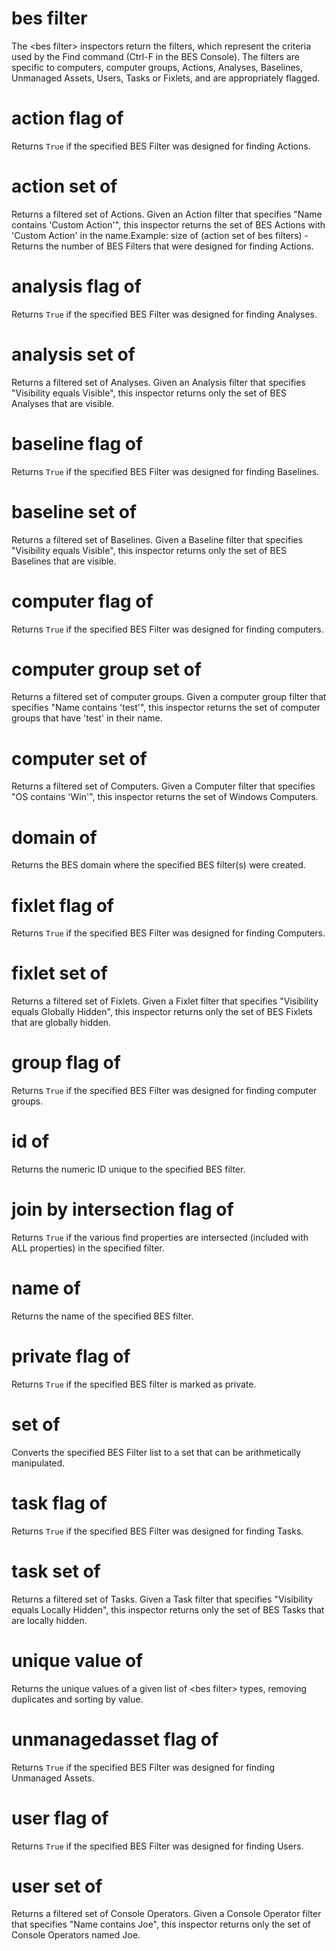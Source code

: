 # bes filter

The &lt;bes filter&gt; inspectors return the filters, which represent the criteria used by the Find command (Ctrl-F in the BES Console). The filters are specific to computers, computer groups, Actions, Analyses, Baselines, Unmanaged Assets, Users, Tasks or Fixlets, and are appropriately flagged.

# action flag of <bes filter>

Returns `True` if the specified BES Filter was designed for finding Actions.

# action set of <bes filter>

Returns a filtered set of Actions. Given an Action filter that specifies &quot;Name contains &#39;Custom Action&#39;&quot;, this inspector returns the set of BES Actions with &#39;Custom Action&#39; in the name.Example: size of (action set of bes filters) - Returns the number of BES Filters that were designed for finding Actions.

# analysis flag of <bes filter>

Returns `True` if the specified BES Filter was designed for finding Analyses.

# analysis set of <bes filter>

Returns a filtered set of Analyses. Given an Analysis filter that specifies &quot;Visibility equals Visible&quot;, this inspector returns only the set of BES Analyses that are visible.

# baseline flag of <bes filter>

Returns `True` if the specified BES Filter was designed for finding Baselines.

# baseline set of <bes filter>

Returns a filtered set of Baselines. Given a Baseline filter that specifies &quot;Visibility equals Visible&quot;, this inspector returns only the set of BES Baselines that are visible.

# computer flag of <bes filter>

Returns `True` if the specified BES Filter was designed for finding computers.

# computer group set of <bes filter>

Returns a filtered set of computer groups. Given a computer group filter that specifies &quot;Name contains &#39;test&#39;&quot;, this inspector returns the set of computer groups that have &#39;test&#39; in their name.

# computer set of <bes filter>

Returns a filtered set of Computers. Given a Computer filter that specifies &quot;OS contains &#39;Win&#39;&quot;, this inspector returns the set of Windows Computers.

# domain of <bes filter>

Returns the BES domain where the specified BES filter(s) were created.

# fixlet flag of <bes filter>

Returns `True` if the specified BES Filter was designed for finding Computers.

# fixlet set of <bes filter>

Returns a filtered set of Fixlets. Given a Fixlet filter that specifies &quot;Visibility equals Globally Hidden&quot;, this inspector returns only the set of BES Fixlets that are globally hidden.

# group flag of <bes filter>

Returns `True` if the specified BES Filter was designed for finding computer groups.

# id of <bes filter>

Returns the numeric ID unique to the specified BES filter.

# join by intersection flag of <bes filter>

Returns `True` if the various find properties are intersected (included with ALL properties) in the specified filter.

# name of <bes filter>

Returns the name of the specified BES filter.

# private flag of <bes filter>

Returns `True` if the specified BES filter is marked as private.

# set of <bes filter>

Converts the specified BES Filter list to a set that can be arithmetically manipulated.

# task flag of <bes filter>

Returns `True` if the specified BES Filter was designed for finding Tasks.

# task set of <bes filter>

Returns a filtered set of Tasks. Given a Task filter that specifies &quot;Visibility equals Locally Hidden&quot;, this inspector returns only the set of BES Tasks that are locally hidden.

# unique value of <bes filter>

Returns the unique values of a given list of &lt;bes filter&gt; types, removing duplicates and sorting by value.

# unmanagedasset flag of <bes filter>

Returns `True` if the specified BES Filter was designed for finding Unmanaged Assets.

# user flag of <bes filter>

Returns `True` if the specified BES Filter was designed for finding Users.

# user set of <bes filter>

Returns a filtered set of Console Operators. Given a Console Operator filter that specifies &quot;Name contains Joe&quot;, this inspector returns only the set of Console Operators named Joe.
